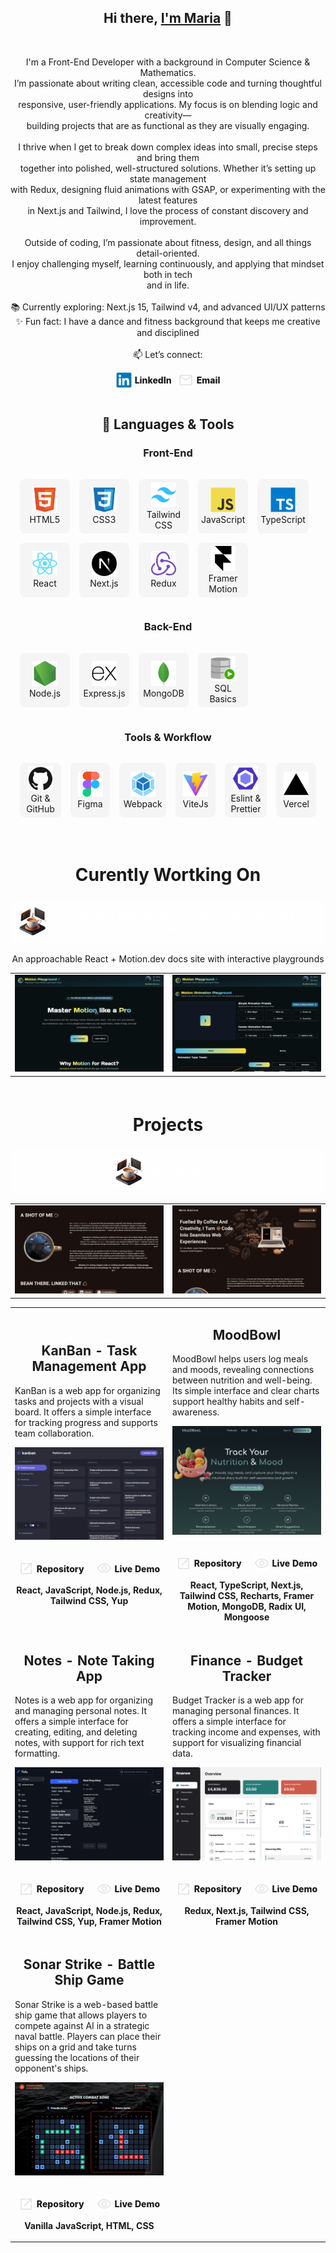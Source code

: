 <h2 align="center">Hi there, <a href="https://github.com/SidorovaMaria" title="Profile">I'm Maria</a> 👋</h2>
<br>
<p align="center">
  I'm a Front-End Developer with a background in Computer Science & Mathematics. <br>
  I’m passionate about writing clean, accessible code and turning thoughtful designs into <br>
  responsive, user-friendly applications. My focus is on blending logic and creativity— <br>
  building projects that are as functional as they are visually engaging. <br>
  <br>
  I thrive when I get to break down complex ideas into small, precise steps and bring them <br>
  together into polished, well-structured solutions. Whether it’s setting up state management <br>
  with Redux, designing fluid animations with GSAP, or experimenting with the latest features <br>
  in Next.js and Tailwind, I love the process of constant discovery and improvement. <br>
  <br>
  Outside of coding, I’m passionate about fitness, design, and all things detail-oriented. <br>
  I enjoy challenging myself, learning continuously, and applying that mindset both in tech <br>
  and in life. <br>
  <br>
  📚 Currently exploring: Next.js 15, Tailwind v4, and advanced UI/UX patterns <br>
  ✨ Fun fact: I have a dance and fitness background that keeps me creative and disciplined <br>
  <br>
  📫 Let’s connect:
</p>
<div align='center' style="display:flex; justify-content:center; align-items:center; gap:10px;">
  <a href="https://www.linkedin.com/in/maria-sidorova-25a365210/" style="display:flex; align-items:center; gap:5px; text-decoration:none; color:inherit; font-weight:800;">
    <img src="icons/linkedin.svg" alt="LinkedIn" height="25" width="25" />
    <span>LinkedIn</span>
  </a>
  <a href="mailto:sidmashav@icloud.com" style="display:flex; align-items:center; gap:5px; text-decoration:none; color:inherit; font-weight:800;">
    <img src="icons/mail.svg" alt="Email" height="25" width="25" />
    <span>Email</span>
  </a>
</div>
<br>

<h2 align="center">🚀 Languages & Tools</h2>

<h3 align="center">Front-End</h3>
<table align="center" style='
  border-spacing: 15px; 
  border-collapse: separate;
  margin-left: auto; 
  margin-right: auto;'>
<tr>
 <td align="center" height="70" width="70"style='background-color:#cccccc30; border-radius:8px; padding:5px;'>
      <img src="icons/html5.svg" alt="HTML" width="40" height="40"/>
      <br/>HTML5
    </td>
 <td align="center" height="70" width="70"style='background-color:#cccccc30; border-radius:8px; padding:5px;'>
      <img src="icons/css3.svg" alt="CSS3" width="40" height="40"/>
      <br/>CSS3
    </td>
 <td align="center" height="70" width="70"style='background-color:#cccccc30; border-radius:8px; padding:5px;'>
      <img src="icons/tailwindcss.svg" alt="Tailwind CSS" width="40" height="40"/>
      <br/>Tailwind CSS
    </td>
 <td align="center" height="70" width="70"style='background-color:#cccccc30; border-radius:8px; padding:5px;'>
      <img src="icons/javascript.svg" alt="JavaScript" width="40" height="40"/>
      <br/>JavaScript
    </td>
     <td align="center" height="70" width="70"style='background-color:#cccccc30; border-radius:8px; padding:5px;'>
      <img src="icons/typescript.svg" alt="TypeScript" width="40" height="40"/>
      <br/>TypeScript
    </td>
    </tr>
    <tr>
     <td align="center" height="70" width="70"style='background-color:#cccccc30; border-radius:8px; padding:5px;'>
      <img src="icons/react.svg" alt="React" width="40" height="40"/>
      <br/>React
    </td>
     <td align="center" height="70" width="70"style='background-color:#cccccc30; border-radius:8px; padding:5px;'>
      <img src="icons/nextjs.svg" alt="Next.js" width="40" height="40"/>
      <br/>Next.js
    </td>
    <td align="center" height="70" width="70"style='background-color:#cccccc30; border-radius:8px; padding:5px;'>
      <img src="icons/redux.svg" alt="Redux" width="40" height="40"
      />
      <br/>Redux
    </td><td align="center" height="70" width="70" style='background-color:#cccccc30; border-radius:8px; padding:5px;'>
      <img src="icons/framermotion.svg" alt="Framer Motion" width="40" height="40"/>
      <br/>Framer Motion
    </td>
</tr>
</table>

<h3 align="center">Back-End</h3>
<table align="center" style='
  border-spacing: 15px; 
  border-collapse: separate;
  margin-left: auto; 
  margin-right: auto;'>
<tr>
 <td align="center" height="70" width="70" style='background-color:#cccccc30; border-radius:8px; padding:5px;'>
      <img src="icons/nodejs.svg" alt="Node.js" width="40" height="40"/>
      <br/>Node.js
    </td>
    <td align="center" height="70" width="70" style='background-color:#cccccc30; border-radius:8px; padding:5px;'>
      <img src="icons/express.svg" alt="Express.js" width="40" height="40"/>
      <br/>Express.js
    </td>
<td align="center" height="70" width="70" style='background-color:#cccccc30; border-radius:8px; padding:5px;'>
      <img src="icons/mongodb.svg" alt="MongoDB" width="40" height="40"/>
      <br/>MongoDB
    </td>
     <td align="center" height="70" width="70" style='background-color:#cccccc30; border-radius:8px; padding:5px;'>
      <img src="icons/sql.svg" alt="SQL Basics" width="40" height="40"/>
      <br/>SQL Basics
    </td>
    </tr>
</table>

<h3 align="center">Tools & Workflow</h3>
<table align="center" style='
  border-spacing: 15px; 
  border-collapse: separate;
  margin-left: auto; 
  margin-right: auto;'>
<tr>
  <td align="center" height="70" width="70" style='background-color:#cccccc30; border-radius:8px; padding:5px;'>
      <img src="icons/github.svg" alt="GitHub" width="40" height="40"/>
      <br/>Git & GitHub
    </td>
    <td align="center" height="70" width="70" style='background-color:#cccccc30; border-radius:8px; padding:5px;'>
      <img src="icons/figma.svg" alt="Figma" width="40" height="40"/>
      <br/>Figma
    </td>
     <td align="center" height="70" width="70" style='background-color:#cccccc30; border-radius:8px; padding:5px;'>
      <img src="icons/webpack.svg" alt="Webpack" width="40" height="40"/>
      <br/>Webpack
    </td>
     <td align="center" height="70" width="70" style='background-color:#cccccc30; border-radius:8px; padding:5px;'>
      <img src="icons/vitejs.svg" alt="ViteJs" width="40" height="40"/>
      <br/>ViteJs
    </td>
     <td align="center" height="70" width="70" style='background-color:#cccccc30; border-radius:8px; padding:5px;'>
      <img src="icons/eslint.svg" alt="Eslint" width="40" height="40"/>
      <br/>Eslint & Prettier
    </td>
     <td align="center" height="70" width="70" style='background-color:#cccccc30; border-radius:8px; padding:5px;'>
      <img src="icons/vercel.svg" alt="Vercel" width="40" height="40"/>
      <br/>Vercel
    </td>
    </tr>
</table>
<h1 align="center" style='margin-top:60px'>Curently Wortking On </h1>
<h3 align='center'> <a href="https://motion-playground-one.vercel.app/"  style="text-decoration:none; color:white; font-weight:800; display:flex; align-items:center; gap:10px; justify-content:center; background-color:#fffefe4d; padding:10px; border-radius:8px;">
    <img src="icons/portfolio.png" alt="Portfolio Logo" height="50" width="50" />
    <span>Motion Animation Playground and learning Website↗</span>
  </a>
  </h3>
  <p align='center'>An approachable React + Motion.dev docs site with interactive playgrounds</p>
  <table align="center">
  <tr >
  <td>
  <img src="images/motion-playground.png" alt="Motion Playground Main" width="100%" />
</td>
 <td>
  <img src="images/motion-transform.png" alt="Motion Transfrom Playground" width="100%" />
</td>
</tr>
</table>
<h1 align="center" style='margin-top:60px'>Projects</h1>
<h3 align='center'> <a href="https://portfolio-6dft.vercel.app/"  style="text-decoration:none; color:white; font-weight:800; display:flex; align-items:center; gap:10px; justify-content:center; background-color:#fffefe4d; padding:10px; border-radius:8px;">
    <img src="icons/portfolio.png" alt="Portfolio Logo" height="50" width="50" />
    <span>My Portfolio ↗</span>
  </a>
  </h3>
  <table align="center">
<tr >
  <td>
  <img src="images/portfolio-me.png" alt="Portfolio Screenshot" width="100%" />
</td>
 <td>
  <img src="images/portfolio-start.png" alt="Portfolio Screenshot" width="100%" />
</td>
</tr>
</table>

<table>
  <tr>
     <td width='50%'>
      <h2 align='center'>KanBan - Task Management App</h2>
      <p>
        KanBan is a web app for organizing tasks and projects with a visual board. It offers a simple interface for tracking progress and supports team collaboration.
      </p>
      <div align='center'>  
        <a href='https://github.com/SidorovaMaria/Portfolio/tree/main/kanban-task'>
          <img src='images/kanban-desktop.png' alt='KanBan'/>
        </a>
        <br>
        <br>
         <p style='display:flex; align-items:center; gap:20px; justify-content:center;'>
         <a href='https://github.com/SidorovaMaria/Portfolio/tree/main/kanban-task' style='text-decoration:none; color:inherit; font-weight:800; display:flex; align-items:center; gap:5px; justify-content:center;'>
            <img src='icons/open-in.svg' width='24' height='24'/>
            Repository
          </a>
          <a href='https://portfolio-flax-pi-68.vercel.app/' style='text-decoration:none; color:inherit; font-weight:800; display:flex; align-items:center; gap:5px; justify-content:center;'>
            <img src='icons/eye.svg' width='24' height='24'/>
            Live Demo
          </a>
        </p>
        <p><strong>React, JavaScript, Node.js, Redux, Tailwind CSS, Yup</strong></p>
      </div>
    </td>
    <td width='50%'>
      <h2 align='center'>MoodBowl</h2>
      <p>
        MoodBowl helps users log meals and moods, revealing connections between nutrition and well-being. Its simple interface and clear charts support healthy habits and self-awareness.
      </p>
      <div align='center'>  
        <a href='https://mood-bowl.vercel.app/'>
          <img src='images/moodbowl-preview.png' alt='MoodBowl'/>
        </a>
        <br>
        <br>
        <p style='display:flex; align-items:center; gap:20px; justify-content:center;'>
         <a href='https://github.com/SidorovaMaria/mood-bowl' style='text-decoration:none; color:inherit; font-weight:800; display:flex; align-items:center; gap:5px; justify-content:center;'>
            <img src='icons/open-in.svg' width='24' height='24'/>
            Repository
          </a>
          <a href='https://mood-bowl.vercel.app/' style='text-decoration:none; color:inherit; font-weight:800; display:flex; align-items:center; gap:5px; justify-content:center;'>
            <img src='icons/eye.svg' width='24' height='24'/>
            Live Demo
          </a>
        </p>
        <p><strong>React, TypeScript, Next.js, Tailwind CSS, Recharts, Framer Motion, MongoDB, Radix UI, Mongoose</strong></p>
      </div>
    </td>
  </tr>
   <tr>
     <td width='50%'>
      <h2 align='center'>Notes - Note Taking App</h2>
      <p>
        Notes is a web app for organizing and managing personal notes. It offers a simple interface for creating, editing, and deleting notes, with support for rich text formatting.
      </p>
      <div align='center'>  
        <a href='https://github.com/SidorovaMaria/Portfolio/tree/main/notes'>
          <img src='images/notes-desktop-dark.png' alt='Notes'/>
        </a>
        <br>
        <br>
         <p style='display:flex; align-items:center; gap:20px; justify-content:center;'>
         <a href='https://github.com/SidorovaMaria/Portfolio/tree/main/notes' style='text-decoration:none; color:inherit; font-weight:800; display:flex; align-items:center; gap:5px; justify-content:center;'>
            <img src='icons/open-in.svg' width='24' height='24'/>
            Repository
          </a>
          <a href='https://notes-delta-blue.vercel.app/' style='text-decoration:none; color:inherit; font-weight:800; display:flex; align-items:center; gap:5px; justify-content:center;'>
            <img src='icons/eye.svg' width='24' height='24'/>
            Live Demo
          </a>
        </p>
        <p><strong>React, JavaScript, Node.js, Redux, Tailwind CSS, Yup, Framer Motion</strong></p>
      </div>
    </td>
    <td width='50%'>
      <h2 align='center'>Finance - Budget Tracker</h2>
      <p>
        Budget Tracker is a web app for managing personal finances. It offers a simple interface for tracking income and expenses, with support for visualizing financial data.
      </p>
      <div align='center'>  
        <a href='https://budget-tracker-flame-eight.vercel.app/'>
          <img src='images/budget-tracker.png' alt='Budget Tracker'/>
        </a>
        <br>
        <br>
        <p style='display:flex; align-items:center; gap:20px; justify-content:center;'>
         <a href='https://github.com/SidorovaMaria/Portfolio/tree/main/personal-finance' style='text-decoration:none; color:inherit; font-weight:800; display:flex; align-items:center; gap:5px; justify-content:center;'>
            <img src='icons/open-in.svg' width='24' height='24'/>
            Repository
          </a>
          <a href='https://budget-tracker-flame-eight.vercel.app/' style='text-decoration:none; color:inherit; font-weight:800; display:flex; align-items:center; gap:5px; justify-content:center;'>
            <img src='icons/eye.svg' width='24' height='24'/>
            Live Demo
          </a>
        </p>
        <p><strong>Redux, Next.js, Tailwind CSS, Framer Motion</strong></p>
      </div>
    </td>
  </tr>
  <tr>
     <td width='50%'>
      <h2 align='center'>Sonar Strike - Battle Ship Game</h2>
      <p>
        Sonar Strike is a web-based battle ship game that allows players to compete against AI in a strategic naval battle. Players can place their ships on a grid and take turns guessing the locations of their opponent's ships.
      <div align='center'>  
        <a href='https://notes-delta-blue.vercel.app/'>
          <img src='images/sonar-strike.png' alt='Sonar Strike'/>
        </a>
        <br>
        <br>
         <p style='display:flex; align-items:center; gap:20px; justify-content:center;'>
         <a href='https://github.com/SidorovaMaria/Odin-Project/tree/main/JavaScript/SonarStrike' style='text-decoration:none; color:inherit; font-weight:800; display:flex; align-items:center; gap:5px; justify-content:center;'>
            <img src='icons/open-in.svg' width='24' height='24'/>
            Repository
          </a>
          <a href='https://htmlpreview.github.io/?https://github.com/SidorovaMaria/Odin-Project/blob/sonar-strike/index.html' style='text-decoration:none; color:inherit; font-weight:800; display:flex; align-items:center; gap:5px; justify-content:center;'>
            <img src='icons/eye.svg' width='24' height='24'/>
            Live Demo
          </a>
        </p>
        <p><strong>Vanilla JavaScript, HTML, CSS</strong></p>
      </div>
    </td>
   
  </tr>
</table>
